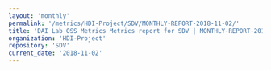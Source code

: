 ```yaml
---
layout: 'monthly'
permalink: '/metrics/HDI-Project/SDV/MONTHLY-REPORT-2018-11-02/'
title: 'DAI Lab OSS Metrics Metrics report for SDV | MONTHLY-REPORT-2018-11-02'
organization: 'HDI-Project'
repository: 'SDV'
current_date: '2018-11-02'
---
```

